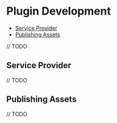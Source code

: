 # Plugin Development

- [Service Provider](#service-provider)
- [Publishing Assets](#publishing-assets)

// TODO

## Service Provider

// TODO

## Publishing Assets

// TODO
